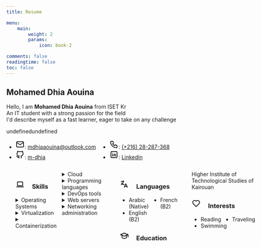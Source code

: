 ```yaml
---
title: Resume

menu:
    main: 
        weight: 2
        params:
            icon: book-2

comments: false
readingtime: false
toc: false
---
```


## Mohamed Dhia Aouina
 Hello, I am **Mohamed Dhia Aouina** from ISET Kr <br>
 An IT student with a strong passion for the field <br>
 I'd describe myself as a fast learner, eager to take on any challenge <br>

<div>
   <!-- Social medias -->
  <style>
    /* Styles for desktop/laptop */
    .names ul {
      columns: 2;
      -webkit-columns: 2;
      -moz-columns: 2;
    }

    /* Styles for mobile */
    @media (max-width: 600px) {
      .names ul {
        columns: 1;
        -webkit-columns: 1;
        -moz-columns: 1;
      }
    }
  </style>
  <title>Responsive Layout Example</title>undefined</head>undefined<body>
    <div class="names">
      <ul>
        <li>
          <svg xmlns="http://www.w3.org/2000/svg" class="icon icon-tabler icon-tabler-mail" width="24" height="24" viewBox="0 0 24 24" stroke-width="2" stroke="currentColor" fill="none" stroke-linecap="round" stroke-linejoin="round">
            <path stroke="none" d="M0 0h24v24H0z" fill="none" />
            <path d="M3 7a2 2 0 0 1 2 -2h14a2 2 0 0 1 2 2v10a2 2 0 0 1 -2 2h-14a2 2 0 0 1 -2 -2v-10z" />
            <path d="M3 7l9 6l9 -6" />
          </svg>: <a href="mailto:mdhiaaouina@outlook.com">mdhiaaouina@outlook.com</a>
        </li>
        <li>
          <svg xmlns="http://www.w3.org/2000/svg" class="icon icon-tabler icon-tabler-brand-github" width="24" height="24" viewBox="0 0 24 24" stroke-width="2" stroke="currentColor" fill="none" stroke-linecap="round" stroke-linejoin="round">
            <path stroke="none" d="M0 0h24v24H0z" fill="none" />
            <path d="M9 19c-4.3 1.4 -4.3 -2.5 -6 -3m12 5v-3.5c0 -1 .1 -1.4 -.5 -2c2.8 -.3 5.5 -1.4 5.5 -6a4.6 4.6 0 0 0 -1.3 -3.2a4.2 4.2 0 0 0 -.1 -3.2s-1.1 -.3 -3.5 1.3a12.3 12.3 0 0 0 -6.2 0c-2.4 -1.6 -3.5 -1.3 -3.5 -1.3a4.2 4.2 0 0 0 -.1 3.2a4.6 4.6 0 0 0 -1.3 3.2c0 4.6 2.7 5.7 5.5 6c-.6 .6 -.6 1.2 -.5 2v3.5" />
          </svg>: <a href="https://github.com/m-dhia">m-dhia</a>
        </li>
        <li>
          <svg xmlns="http://www.w3.org/2000/svg" class="icon icon-tabler icon-tabler-phone" width="24" height="24" viewBox="0 0 24 24" stroke-width="2" stroke="currentColor" fill="none" stroke-linecap="round" stroke-linejoin="round">
            <path stroke="none" d="M0 0h24v24H0z" fill="none" />
            <path d="M5 4h4l2 5l-2.5 1.5a11 11 0 0 0 5 5l1.5 -2.5l5 2v4a2 2 0 0 1 -2 2a16 16 0 0 1 -15 -15a2 2 0 0 1 2 -2" />
          </svg>: <a href="tel:+21628287368">(+216) 28-287-368</a>
        </li>
        <li>
          <svg xmlns="http://www.w3.org/2000/svg" class="icon icon-tabler icon-tabler-brand-linkedin" width="24" height="24" viewBox="0 0 24 24" stroke-width="2" stroke="currentColor" fill="none" stroke-linecap="round" stroke-linejoin="round">
            <path stroke="none" d="M0 0h24v24H0z" fill="none" />
            <path d="M4 4m0 2a2 2 0 0 1 2 -2h12a2 2 0 0 1 2 2v12a2 2 0 0 1 -2 2h-12a2 2 0 0 1 -2 -2z" />
            <path d="M8 11l0 5" />
            <path d="M8 8l0 .01" />
            <path d="M12 16l0 -5" />
            <path d="M16 16v-3a2 2 0 0 0 -4 0" />
          </svg>: <a href="#">Linkedin</a>
        </li>
      </ul>
      <style>
</div>




<div>
  @media (max-width: 600px) {

    /* Apply styles for screens smaller than 600px (e.g., phones) */
    .flex-container {
      flex-direction: column;
      /* Stack columns vertically */
    }
  }
</style>
<div class="flex-container" style="display: flex;">
  <div style="flex: 1; padding-right: 10px;">
    <!-- Left Column: -->
    <ul>
      <li style="list-style-type: none;">
        <h3>
          <svg xmlns="http://www.w3.org/2000/svg" class="icon icon-tabler icon-tabler-device-laptop" width="24" height="24" viewBox="0 0 24 24" stroke-width="2" stroke="currentColor" fill="none" stroke-linecap="round" stroke-linejoin="round">
            <path stroke="none" d="M0 0h24v24H0z" fill="none" />
            <path d="M3 19l18 0" />
            <path d="M5 6m0 1a1 1 0 0 1 1 -1h12a1 1 0 0 1 1 1v8a1 1 0 0 1 -1 1h-12a1 1 0 0 1 -1 -1z" />
          </svg> &nbsp; &nbsp; Skills
        </h3>
        <details>
          <summary>Operating Systems</summary>
          <ul>
            <p>Installation, administration, resource sharing, backup policies</p>
            <li>
              <strong>Linux</strong>: <ul>
                <li>Distros based on: <em>Ubuntu</em>, <em>Debian</em>, <em>Arch</em>
                </li>
                <li>Running Gnu/Linux as a main OS for 3 years</li>
              </ul>
            </li>
            <li>
              <strong>Windows</strong>: <ul>
                <li>Windows <em>7</em>, <em>10</em>, <em>11</em>
                </li>
                <li>Windows Server <em>2016</em>
                </li>
              </ul>
            </li>
          </ul>
        </details>
        <details>
          <summary>Virtualization</summary>
          <ul>
            <li>
              <strong>Platforms</strong>: VMware Workstation, Qemu, Oracle VirtualBox
            </li>
            <li>
              <strong>Managing</strong>: Vagrant
            </li>
          </ul>
        </details>
        <details>
          <summary>Containerization</summary>
          <ul>
            <li>
              <strong>Platforms</strong>: Docker, Podman
            </li>
            <li>
              <strong>Managing</strong>: Kubernetes
            </li>
          </ul>
        </details>
        <details>
          <summary>Cloud</summary>
          <ul>
            <li>AWS</li>
          </ul>
        </details>
        <details>
          <summary>Programming languages</summary>
          <ul>
            <li>Python</li>
            <li>Java</li>
            <li>JavaScript</li>
          </ul>
        </details>
        <details>
          <summary>DevOps tools</summary>
          <ul>
            <li>Ansible</li>
            <li>Terraform</li>
            <li>Git, Github, Gitlab</li>
            <li>Jenkins</li>
            <li>Maven</li>
          </ul>
        </details>
        <details>
          <summary>Web servers</summary>
          <ul>
            <li>Ngnix</li>
            <li>Apache</li>
          </ul>
        </details>
        <details>
          <summary>Networking administration</summary>
          <ul>
            <li>
              <strong>Protocols</strong>: TCP/IP, DNS, DHCP, SNMP, VLANs, VPNs
            </li>
            <li>
              <strong>Devices</strong>: Routers, switches, firewalls, load balancers
            </li>
            <li>
              <strong>Services</strong>: Routing, NAT, QoS, IPv4/IPv6
            </li>
          </ul>
        </details>
      </li>
    </ul>
  </div>
  <div style="flex: 1; padding-left: 10px;">
    <!-- Right Column: -->
    <ul style="list-style-type: none;">
      <li>
        <h3>
          <svg xmlns="http://www.w3.org/2000/svg" class="icon icon-tabler icon-tabler-language" width="24" height="24" viewBox="0 0 24 24" stroke-width="2" stroke="currentColor" fill="none" stroke-linecap="round" stroke-linejoin="round">
            <path stroke="none" d="M0 0h24v24H0z" fill="none" />
            <path d="M4 5h7" />
            <path d="M9 3v2c0 4.418 -2.239 8 -5 8" />
            <path d="M5 9c0 2.144 2.952 3.908 6.7 4" />
            <path d="M12 20l4 -9l4 9" />
            <path d="M19.1 18h-6.2" />
          </svg> &nbsp; &nbsp; Languages
        </h3>
        <ul style="list-style-type: disc;">
          <li>Arabic (Native)</li>
          <li>English (B2)</li>
          <li>French (B2)</li>
        </ul>
      </li>
      <li>
        <h3>
          <svg xmlns="http://www.w3.org/2000/svg" class="icon icon-tabler icon-tabler-school" width="24" height="24" viewBox="0 0 24 24" stroke-width="2" stroke="currentColor" fill="none" stroke-linecap="round" stroke-linejoin="round">
            <path stroke="none" d="M0 0h24v24H0z" fill="none" />
            <path d="M22 9l-10 -4l-10 4l10 4l10 -4v6" />
            <path d="M6 10.6v5.4a6 3 0 0 0 12 0v-5.4" />
          </svg> &nbsp; &nbsp; Education
        </h3>
        <p>Higher Institute of Technological Studies of Kairouan</p>
      </li>
      <li>
        <h3>
          <svg xmlns="http://www.w3.org/2000/svg" class="icon icon-tabler icon-tabler-heart" width="24" height="24" viewBox="0 0 24 24" stroke-width="2" stroke="currentColor" fill="none" stroke-linecap="round" stroke-linejoin="round">
            <path stroke="none" d="M0 0h24v24H0z" fill="none" />
            <path d="M19.5 12.572l-7.5 7.428l-7.5 -7.428a5 5 0 1 1 7.5 -6.566a5 5 0 1 1 7.5 6.572" />
          </svg> &nbsp; &nbsp; Interests
        </h3>
        <ul style="list-style-type: disc;">
          <li>Reading</li>
          <li>Swimming</li>
          <li>Traveling</li>
        </ul>
      </li>
    </ul>
  </div>
<div>
